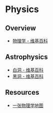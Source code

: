 # Physics

## Overview

- [物理学 - 维基百科](https://zh.wikipedia.org/wiki/%E7%89%A9%E7%90%86%E5%AD%A6)

## Astrophysics

- [白洞 - 维基百科](https://zh.wikipedia.org/wiki/%E7%99%BD%E6%B4%9E)
- [黑洞 - 维基百科](https://zh.wikipedia.org/wiki/%E9%BB%91%E6%B4%9E)

## Resources

- [一张物理学地图](http://mp.weixin.qq.com/s/YdOvNtpPrUulIIvEKcxLTw)
